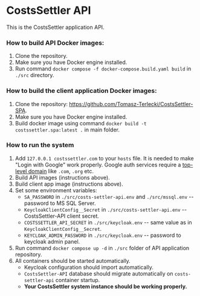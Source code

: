 # CostsSettler API

This is the CostsSettler application API.

### How to build API Docker images:

1. Clone the repository.
2. Make sure you have Docker engine installed.
3. Run command `docker compose -f docker-compose.build.yaml build` in `./src` directory.

### How to build the client application Docker images:

1. Clone the repository: https://github.com/Tomasz-Terlecki/CostsSettler-SPA.
2. Make sure you have Docker engine installed.
3. Build docker image using command `docker build -t costssettler.spa:latest .` in main folder.

### How to run the system

1. Add `127.0.0.1 costssettler.com` to your `hosts` file. It is needed to make "Login with Google" work properly. Google auth services require a [top-level domain](https://en.wikipedia.org/wiki/List_of_Internet_top-level_domains) like `.com`, `.org` etc.
2. Build API images (instructions above).
3. Build client app image (instructions above).
4. Set some environment variables:
   * `SA_PASSWORD` in `./src/costs-settler-api.env` and `./src/mssql.env` -- password to MS SQL Server.
   * `KeycloakClientConfig__Secret` in `./src/costs-settler-api.env` -- CostsSettler-API client secret.
   * `COSTSSETTLER_API_SECRET` in `./src/keycloak.env` -- same value as in `KeycloakClientConfig__Secret`.
   * `KEYCLOAK_ADMIN_PASSWORD` in `./src/keycloak.env` -- password to keycloak admin panel.
5. Run command `docker compose up -d` in `./src` folder of API application repository.
6. All containers should be started automatically.
   * Keycloak configuration should import automatically.
   * `CostsSettler-API` database should migrate automatically on `costs-settler-api` container startup.
   * **Your CostsSettler system instance should be working properly.**